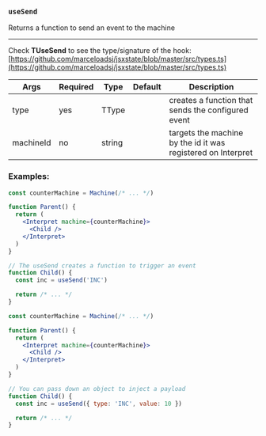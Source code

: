 ### `useSend`

Returns a function to send an event to the machine

---

Check **TUseSend** to see the type/signature of the hook:
[https://github.com/marceloadsj/jsxstate/blob/master/src/types.ts](https://github.com/marceloadsj/jsxstate/blob/master/src/types.ts)

| Args      | Required | Type   | Default | Description                                                  |
| --------- | -------- | ------ | ------- | ------------------------------------------------------------ |
| type      | yes      | TType  |         | creates a function that sends the configured event           |
| machineId | no       | string |         | targets the machine by the id it was registered on Interpret |

### Examples:

```jsx
const counterMachine = Machine(/* ... */)

function Parent() {
  return (
    <Interpret machine={counterMachine}>
      <Child />
    </Interpret>
  )
}

// The useSend creates a function to trigger an event
function Child() {
  const inc = useSend('INC')

  return /* ... */
}
```

```jsx
const counterMachine = Machine(/* ... */)

function Parent() {
  return (
    <Interpret machine={counterMachine}>
      <Child />
    </Interpret>
  )
}

// You can pass down an object to inject a payload
function Child() {
  const inc = useSend({ type: 'INC', value: 10 })

  return /* ... */
}
```
